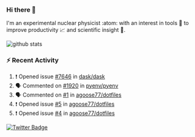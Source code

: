 ### Hi there 👋 

I'm an experimental nuclear physicist :atom: with an interest in tools :wrench: to improve productivity :chart_with_upwards_trend: and scientific insight :telescope:.

![github stats](https://github-readme-stats.vercel.app/api?username=agoose77&show_icons=true&hide_rank=true&hide_title=true&bg_color=30,e76445,904e95&text_color=efe3ec&icon_color=efe3ec)
<!--
**agoose77/agoose77** is a ✨ _special_ ✨ repository because its `README.md` (this file) appears on your GitHub profile.

Here are some ideas to get you started:

- 🔭 I’m currently working on ...
- 🌱 I’m currently learning ...
- 👯 I’m looking to collaborate on ...
- 🤔 I’m looking for help with ...
- 💬 Ask me about ...
- 📫 How to reach me: ...
- 😄 Pronouns: ...
- ⚡ Fun fact: ...
-->

### :zap: Recent Activity
<!--START_SECTION:activity-->
1. ❗️ Opened issue [#7646](https://github.com/dask/dask/issues/7646) in [dask/dask](https://github.com/dask/dask)
2. 🗣 Commented on [#1920](https://github.com/pyenv/pyenv/issues/1920) in [pyenv/pyenv](https://github.com/pyenv/pyenv)
3. 🗣 Commented on [#1](https://github.com/agoose77/dotfiles/issues/1) in [agoose77/dotfiles](https://github.com/agoose77/dotfiles)
4. ❗️ Opened issue [#5](https://github.com/agoose77/dotfiles/issues/5) in [agoose77/dotfiles](https://github.com/agoose77/dotfiles)
5. ❗️ Opened issue [#4](https://github.com/agoose77/dotfiles/issues/4) in [agoose77/dotfiles](https://github.com/agoose77/dotfiles)
<!--END_SECTION:activity-->


[![Twitter Badge](https://img.shields.io/twitter/follow/agoose77?style=flat-square&logo=Twitter&logoColor=white&color=cornflowerblue)](https://twitter.com/agoose77)
